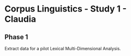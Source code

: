 # Corpus Linguistics - Study 1 - Claudia

## Phase 1

Extract data for a pilot Lexical Multi-Dimensional Analysis.
